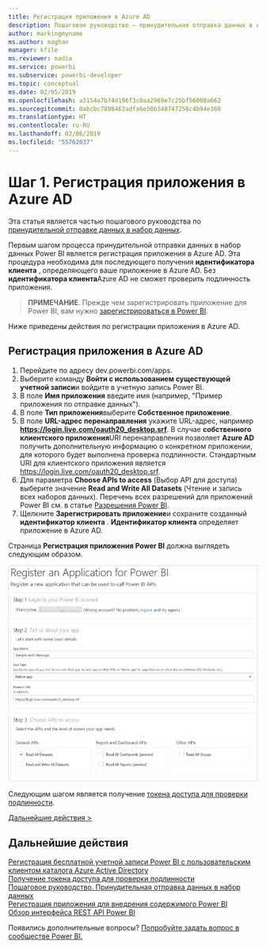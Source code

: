 ```yaml
---
title: Регистрация приложения в Azure AD
description: Пошаговое руководство — принудительная отправка данных в набор данных — регистрация приложения в Azure AD
author: markingmyname
ms.author: maghan
manager: kfile
ms.reviewer: madia
ms.service: powerbi
ms.subservice: powerbi-developer
ms.topic: conceptual
ms.date: 02/05/2019
ms.openlocfilehash: a3154a7b74d196f3c0aa2969e7c25bf56000a662
ms.sourcegitcommit: 0abcbc7898463adfa6e50b348747256c4b94e360
ms.translationtype: HT
ms.contentlocale: ru-RU
ms.lasthandoff: 02/06/2019
ms.locfileid: "55762037"
---
```

# <a name="step-1-register-an-app-with-azure-ad"></a>Шаг 1. Регистрация приложения в Azure AD

Эта статья является частью пошагового руководства по [принудительной отправке данных в набор данных](walkthrough-push-data.md).

Первым шагом процесса принудительной отправки данных в набор данных Power BI является регистрация приложения в Azure AD. Эта процедура необходима для последующего получения **идентификатора клиента** , определяющего ваше приложение в Azure AD. Без **идентификатора клиента**Azure AD не сможет проверить подлинность приложения.

> **ПРИМЕЧАНИЕ**. Прежде чем зарегистрировать приложение для Power BI, вам нужно [зарегистрироваться в Power BI](create-an-azure-active-directory-tenant.md).

Ниже приведены действия по регистрации приложения в Azure AD.

## <a name="register-an-app-in-azure-ad"></a>Регистрация приложения в Azure AD

1. Перейдите по адресу dev.powerbi.com/apps.
2. Выберите команду **Войти с использованием существующей учетной записи**и войдите в учетную запись Power BI.
3. В поле **Имя приложения** введите имя (например, "Пример приложения по отправке данных").
4. В поле **Тип приложения**выберите **Собственное приложение**.
5. В поле **URL-адрес перенаправления** укажите URL-адрес, например **https://login.live.com/oauth20_desktop.srf**. В случае **собственного клиентского приложения**URI перенаправления позволяет **Azure AD** получить дополнительную информацию о конкретном приложении, для которого будет выполнена проверка подлинности. Стандартным URI для клиентского приложения является https://login.live.com/oauth20_desktop.srf.
6. Для параметра **Choose APIs to access** (Выбор API для доступа) выберите значение **Read and Write All Datasets** (Чтение и запись всех наборов данных). Перечень всех разрешений для приложений Power BI см. в статье [Разрешения Power BI](power-bi-permissions.md).
7. Щелкните **Зарегистрировать приложение**и сохраните созданный **идентификатор клиента** . **Идентификатор клиента** определяет приложение в Azure AD.

Страница **Регистрация приложения Power BI** должна выглядеть следующим образом.

![Регистрация приложения](media/walkthrough-push-data-register-app-with-azure-ad/powerbi-developer-sample-register-app.png)

Следующим шагом является получение [токена доступа для проверки подлинности](walkthrough-push-data-get-token.md).

[Дальнейшие действия >](walkthrough-push-data-get-token.md)

## <a name="next-steps"></a>Дальнейшие действия

[Регистрация бесплатной учетной записи Power BI с пользовательским клиентом каталога Azure Active Directory](create-an-azure-active-directory-tenant.md)  
[Получение токена доступа для проверки подлинности](walkthrough-push-data-get-token.md)  
[Пошаговое руководство. Принудительная отправка данных в набор данных](walkthrough-push-data.md)  
[Регистрация приложения для внедрения содержимого Power BI](register-app.md)  
[Обзор интерфейса REST API Power BI](overview-of-power-bi-rest-api.md)  

Появились дополнительные вопросы? [Попробуйте задать вопрос в сообществе Power BI.](http://community.powerbi.com/)